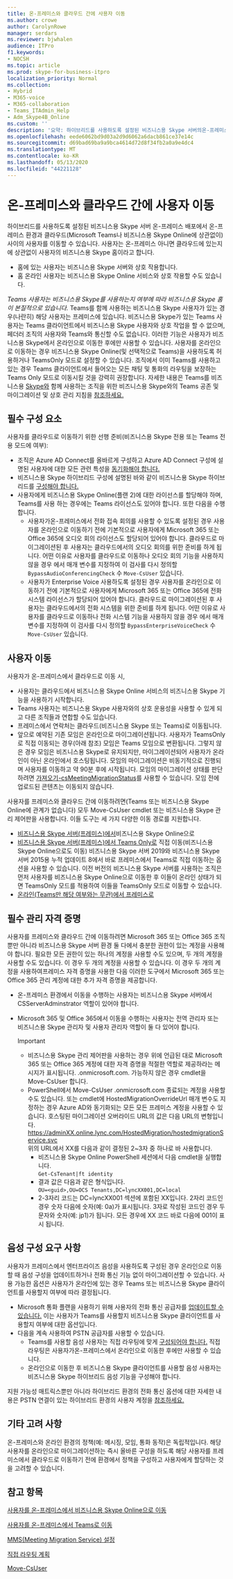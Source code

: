 ```yaml
---
title: 온-프레미스와 클라우드 간에 사용자 이동
ms.author: crowe
author: CarolynRowe
manager: serdars
ms.reviewer: bjwhalen
audience: ITPro
f1.keywords:
- NOCSH
ms.topic: article
ms.prod: skype-for-business-itpro
localization_priority: Normal
ms.collection:
- Hybrid
- M365-voice
- M365-collaboration
- Teams_ITAdmin_Help
- Adm_Skype4B_Online
ms.custom: ''
description: '요약: 하이브리드를 사용하도록 설정된 비즈니스용 Skype 서버의온-프레미스 배포에서 사용자를 Microsoft Teams 또는 비즈니스용 Skype Online으로 이동할 수 있습니다.'
ms.openlocfilehash: eede6062bd9d03a2d9d6062a6dacb861ce37e14c
ms.sourcegitcommit: d69bad69ba9a9bca4614d72d8f34fb2a0a9e4dc4
ms.translationtype: MT
ms.contentlocale: ko-KR
ms.lasthandoff: 05/13/2020
ms.locfileid: "44221128"
---
```

# <a name="move-users-between-on-premises-and-cloud"></a>온-프레미스와 클라우드 간에 사용자 이동

하이브리드를 사용하도록 설정된 비즈니스용 Skype 서버 온-프레미스 배포에서 온-프레미스 환경과 클라우드(Microsoft Teams나 비즈니스용 Skype Online에 상관없이) 사이의 사용자를 이동할 수 있습니다. 사용자는 온-프레미스 아니면 클라우드에 있는지에 상관없이 사용자의 비즈니스용 Skype 홈이라고 합니다.

- 홈에 있는 사용자는 비즈니스용 Skype 서버와 상호 작용합니다.
- 홈 온라인 사용자는 비즈니스용 Skype Online 서비스와 상호 작용할 수도 있습니다.

*Teams 사용자는 비즈니스용 Skype를 사용하는지 여부에 따라 비즈니스용 Skype 홈이 본질적으로 있습니다.* Teams를 함께 사용하는 비즈니스용 Skype 사용자가 있는 경우(나란히) 해당 사용자는 프레미스에 있습니다. 비즈니스용 Skype가 있는 Teams 사용자는 Teams 클라이언트에서 비즈니스용 Skype 사용자와 상호 작업을 할 수 없으며, 페더러 조직의 사용자와 Teams와 통신할 수도 없습니다. 이러한 기능은 사용자가 비즈니스용 Skype에서 온라인으로 이동한 후에만 사용할 수 있습니다. 사용자를 온라인으로 이동하는 경우 비즈니스용 Skype Online(및 선택적으로 Teams)을 사용하도록 허용하거나 TeamsOnly 모드로 설정할 수 있습니다. 조직에서 이미 Teams를 사용하고 있는 경우 Teams 클라이언트에서 들어오는 모든 채팅 및 통화의 라우팅을 보장하는 Teams Only 모드로 이동시킬 것을 강력히 권장합니다. 자세한 내용은 Teams를 비즈니스용 [Skype와](/microsoftteams/coexistence-chat-calls-presence) 함께 사용하는 조직을 위한 비즈니스용 Skype와의 Teams 공존 및 마이그레이션 및 상호 관리 지침을 [참조하세요.](/microsoftteams/migration-interop-guidance-for-teams-with-skype)

## <a name="prerequisites"></a>필수 구성 요소

사용자를 클라우드로 이동하기 위한 선행 준비(비즈니스용 Skype 전용 또는 Teams 전용 모드에 여부):

- 조직은 Azure AD Connect를 올바르게 구성하고 Azure AD Connect 구성에 설명된 사용자에 대한 모든 관련 특성을 [동기화해야 합니다.](configure-azure-ad-connect.md)
- 비즈니스용 Skype 하이브리드 구성에 설명된 바와 같이 비즈니스용 Skype 하이브리드를 [구성해야 합니다.](configure-federation-with-skype-for-business-online.md)
- 사용자에게 비즈니스용 Skype Online(플랜 2)에 대한 라이선스를 할당해야 하며, Teams를 사용 하는 경우에는 Teams 라이선스도 있어야 합니다.  또한 다음을 수행합니다.
    - 사용자가온-프레미스에서 전화 접속 회의를 사용할 수 있도록 설정된 경우 사용자를 온라인으로 이동하기 전에 기본적으로 사용자에게 Microsoft 365 또는 Office 365에 오디오 회의 라이선스도 할당되어 있어야 합니다. 클라우드로 마이그레이션된 후 사용자는 클라우드에서의 오디오 회의를 위한 준비를 하게 됩니다. 어떤 이유로 사용자를 클라우드로 이동하나 오디오 회의 기능을 사용하지 않을 경우 에서 매개 변수를 지정하여 이 검사를 다시 정의할 `BypassAudioConferencingCheck` 수 `Move-CsUser` 있습니다.
    - 사용자가 Enterprise Voice 사용하도록 설정된 경우 사용자를 온라인으로 이동하기 전에 기본적으로 사용자에게 Microsoft 365 또는 Office 365에 전화 시스템 라이선스가 할당되어 있어야 합니다. 클라우드로 마이그레이션된 후 사용자는 클라우드에서의 전화 시스템을 위한 준비를 하게 됩니다. 어떤 이유로 사용자를 클라우드로 이동하나 전화 시스템 기능을 사용하지 않을 경우 에서 매개 변수를 지정하여 이 검사를 다시 정의할 `BypassEnterpriseVoiceCheck` 수 `Move-CsUser` 있습니다.


## <a name="moving-users"></a>사용자 이동

사용자가 온-프레미스에서 클라우드로 이동 시,

- 사용자는 클라우드에서 비즈니스용 Skype Online 서비스의 비즈니스용 Skype 기능을 사용하기 시작합니다.
- Teams 사용자는 비즈니스용 Skype 사용자와의 상호 운용성을 사용할 수 있게 되고 다른 조직들과 연합할 수도 있습니다.
- 프레미스에서 연락처는 클라우드(비즈니스용 Skype 또는 Teams)로 이동됩니다.
- 앞으로 예약된 기존 모임은 온라인으로 마이그레이션됩니다. 사용자가 TeamsOnly로 직접 이동되는 경우(아래 참조) 모임은 Teams 모임으로 변환됩니다. 그렇지 않은 경우 모임은 비즈니스용 Skype로 유지되지만, 마이그레이션되어 사용자가 온라인이 아닌 온라인에서 호스팅됩니다.  모임의 마이그레이션은 비동기적으로 진행되며 사용자를 이동하고 약 90분 후에 시작됩니다.  모임의 마이그레이션 상태를 판단하려면 [가져오기-csMeetingMigrationStatus](../../SfbOnline/audio-conferencing-in-office-365/setting-up-the-meeting-migration-service-mms.md#managing-mms)를 사용할 수 있습니다. 모임 전에 업로드된 콘텐츠는 이동되지 않습니다.

사용자를 프레미스와 클라우드 간에 이동하려면(Teams 또는 비즈니스용 Skype Online에 관계가 없습니다) 모두 Move-CsUser cmdlet 또는 비즈니스용 Skype 관리 제어판을 사용합니다. 이들 도구는 세 가지 다양한 이동 경로를 지원합니다.

- [비즈니스용 Skype 서버(프레미스)에서](move-users-from-on-premises-to-skype-for-business-online.md)비즈니스용 Skype Online으로
- [비즈니스용 Skype 서버(프레미스)에서 Teams Only로](move-users-from-on-premises-to-teams.md) 직접 이동(비즈니스용 Skype Online으로도 이동)  비즈니스용 Skype 서버 2019와 비즈니스용 Skype 서버 2015용 누적 업데이트 8에서 바로 프레미스에서 Teams로 직접 이동하는 옵션을 사용할 수 있습니다. 이전 버전의 비즈니스용 Skype 서버를 사용하는 조직은 먼저 사용자를 비즈니스용 Skype Online으로 이동한 후 이들이 온라인 상태가 되면 TeamsOnly 모드를 적용하여 이들을 TeamsOnly 모드로 이동할 수 있습니다.
- [온라인(Teams만 해당 여부와는 무관)에서 프레미스로](move-users-from-the-cloud-to-on-premises.md)

## <a name="required-administrative-credentials"></a>필수 관리 자격 증명

사용자를 프레미스와 클라우드 간에 이동하려면 Microsoft 365 또는 Office 365 조직뿐만 아니라 비즈니스용 Skype 서버 환경 둘 다에서 충분한 권한이 있는 계정을 사용해야 합니다. 필요한 모든 권한이 있는 하나의 계정을 사용할 수도 있으며, 두 개의 계정을 사용할 수도 있습니다. 이 경우 두 개의 계정을 사용할 수 있습니다. 이 경우 두 개의 계정을 사용하여프레미스 자격 증명을 사용한 다음 이러한 도구에서 Microsoft 365 또는 Office 365 관리 계정에 대한 추가 자격 증명을 제공합니다.  

- 온-프레미스 환경에서 이동을 수행하는 사용자는 비즈니스용 Skype 서버에서 CSServerAdminstrator 역할이 있어야 합니다.
- Microsoft 365 및 Office 365에서 이동을 수행하는 사용자는 전역 관리자 또는 비즈니스용 Skype 관리자 및 사용자 관리자 역할이 둘 다 있어야 합니다.  

    > [!Important]
    > - 비즈니스용 Skype 관리 제어판을 사용하는 경우 위에 언급된 대로 Microsoft 365 또는 Office 365 계정에 대한 자격 증명을 적절한 역할로 제공하라는 메시지가 표시됩니다. .onmicrosoft.com. 가능하지 않은 경우 cmdlet을 Move-CsUser 합니다.
    >- PowerShell에서 Move-CsUser .onmicrosoft.com 종료되는 계정을 사용할 수도 있습니다. 또는 cmdlet에 HostedMigrationOverrideUrl 매개 변수도 지정하는 경우 Azure AD와 동기화되는 모든 모든 프레미스 계정을 사용할 수 있습니다. 호스팅된 마이그레이션 오버라이드 URL의 값은 다음 URL의 변형입니다. https://adminXX.online.lync.com/HostedMigration/hostedmigrationService.svc<br>위의 URL에서 XX를 다음과 같이 결정된 2~3자 중 하나로 바 사용합니다.
    >   - 비즈니스용 Skype Online PowerShell 세션에서 다음 cmdlet을 실행합니다.<br>`Get-CsTenant|ft identity`
    >    - 결과 값은 다음과 같은 형식입니다.<br>`OU=<guid>,OU=OCS Tenants,DC=lyncXX001,DC=local`
    >    - 2-3자리 코드는 DC=lyncXX001 섹션에 포함된 XX입니다. 2자리 코드인 경우 숫자 다음에 숫자(예: 0a)가 표시됩니다. 3자로 작성된 코드인 경우 두 문자와 숫자(예: jp1)가 됩니다. 모든 경우에 XX 코드 바로 다음에 001이 표시 됩니다.


## <a name="voice-configuration-requirements"></a>음성 구성 요구 사항

사용자가 프레미스에서 엔터프라이즈 음성을 사용하도록 구성된 경우 온라인으로 이동할 때 음성 구성을 업데이트하거나 전화 통신 기능 없이 마이그레이션할 수 있습니다. 사용 가능한 옵션은 사용자가 온라인에 있는 경우 Teams 또는 비즈니스용 Skype 클라이언트를 사용할지 여부에 따라 결정됩니다.

- Microsoft 통화 플랜을 사용하기 위해 사용자의 전화 통신 공급자를 [업데이트할 수 있습니다.](/microsoftteams/calling-plans-for-office-365) 이는 사용자가 Teams를 사용할지 비즈니스용 Skype 클라이언트를 사용할지 여부에 대한 옵션입니다.
- 다음을 계속 사용하여 PSTN 공급자를 사용할 수 있습니다.
  - Teams를 사용할 음성 사용자는 직접 라우팅에 맞게 [구성되어야 합니다.](/microsoftteams/direct-routing-plan) 직접 라우팅은 사용자가온-프레미스에서 온라인으로 이동한 후에만 사용할 수 있습니다.
  - 온라인으로 이동한 후 비즈니스용 Skype 클라이언트를 사용할 음성 사용자는 비즈니스용 Skype 하이브리드 음성 기능을 구성해야 합니다.

지원 가능성 매트릭스뿐만 아니라 하이브리드 환경의 전화 통신 옵션에 대한 자세한 내용은 PSTN 연결이 있는 하이브리드 환경의 사용자 계정을 [참조하세요.](/microsoftteams/direct-routing-user-accounts-in-a-hybrid-environment)

## <a name="other-considerations"></a>기타 고려 사항

온-프레미스와 온라인 환경의 정책(예: 메시징, 모임, 통화 동작)은 독립적입니다. 해당 사용자를 온라인으로 마이그레이션하는 즉시 올바른 구성을 하도록 해당 사용자를 프레미스에서 클라우드로 이동하기 전에 환경에서 정책을 구성하고 사용자에게 할당하는 것을 고려할 수 있습니다.

## <a name="see-also"></a>참고 항목

[사용자를 온-프레미스에서 비즈니스용 Skype Online으로 이동](move-users-from-on-premises-to-skype-for-business-online.md)

[사용자를 온-프레미스에서 Teams로 이동](move-users-from-on-premises-to-teams.md)

[MMS(Meeting Migration Service) 설정](../../SfbOnline/audio-conferencing-in-office-365/setting-up-the-meeting-migration-service-mms.md)

[직접 라우팅 계획](/microsoftteams/direct-routing-plan)

[Move-CsUser](https://docs.microsoft.com/powershell/module/skype/move-csuser)
